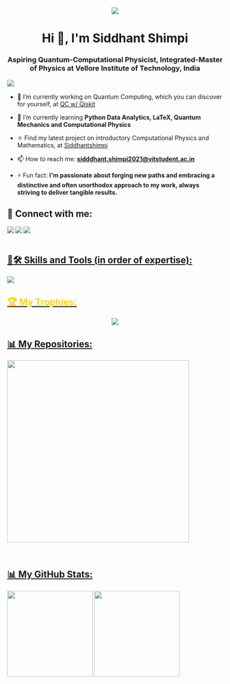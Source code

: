 <h1 align="center"><img src="https://github.com/Siddhantshimpi/Siddhantshimpi/assets/92200101/b3289899-345f-4ac1-ba22-3b98a1e427fe"/></h1>
<h1 align="center">Hi 👋, I'm Siddhant Shimpi</h1>
<h3 align="center">Aspiring Quantum-Computational Physicist, Integrated-Master of Physics at Vellore Institute of Technology, India</h3>

<p><img align="left" src="https://komarev.com/ghpvc/?username=Siddhantshimpi&color=blueviolet"/></p>

</br>

- 🔭 I’m currently working on Quantum Computing, which you can discover for yourself, at [QC w/ Qiskit](https://github.com/Siddhantshimpi/Siddhantshimpi/tree/master/Qiskit)

- 🌱 I’m currently learning **Python Data Analytics, LaTeX, Quantum Mechanics and Computational Physics**

- ⚛️ Find my latest project on introductory Computational Physics and Mathematics, at [Siddhantshimpi](https://github.com/Siddhantshimpi/Siddhantshimpi/tree/master)

- 📫 How to reach me: **sidddhant.shimpi2021@vitstudent.ac.in**

- ⚡ Fun fact: **I'm passionate about forging new paths and embracing a distinctive and often unorthodox approach to my work, always striving to deliver tangible results.**

<h2 align="left">🔗 Connect with me:</h2>

<a href = "https://www.linkedin.com/in/siddhant-shimpi-436962235"><img align="left" src="https://skillicons.dev/icons?i=linkedin"/></a>
<a href = "https://www.instagram.com/siddhant_1406"><img align="left" src="https://skillicons.dev/icons?i=instagram"/>
<a href = "https://stackoverflow.com/users/20734578/siddhant-shimpi"><img align="left" src="https://skillicons.dev/icons?i=stackoverflow"/>

<br/><br/>

<h2 align="left">🧠🛠️ Skills and Tools (in order of expertise):</h2>
<p align="left"><img src="https://skillicons.dev/icons?i=md,latex,py,git,java,visualstudio,cpp,r,html,css,arduino,matlab&perline=6"></p>

<h2 align="left" style="color:gold;">🏆 My Trophies:</h2>
<p align="center"><img src="https://github-profile-trophy.vercel.app/?username=Siddhantshimpi&theme=juicyfresh" />

<br/>

<h2 align="left">📊 My Repositories:</h2>

<a href="https://github.com/Siddhantshimpi/Siddhantshimpi"><img align="center" src="https://github-readme-stats.vercel.app/api/pin/?username=Siddhantshimpi&repo=Siddhantshimpi&theme=codeSTACKr" width="425">

<br/>

<h2 align="left">📊 My GitHub Stats:</h2>
<a href="https://github.com/anuraghazra/github-readme-stats"><img height=200 align="left" src="https://github-readme-stats.vercel.app/api?username=Siddhantshimpi&show_icons=true&theme=highcontrast">
<a href="https://github.com/anuraghazra/convoychat"><img height=200 align="center" src="https://github-readme-stats.vercel.app/api/top-langs?username=Siddhantshimpi&theme=vision-friendly-dark&layout=donut&langs_count=8&card_width=320">
<br/>
